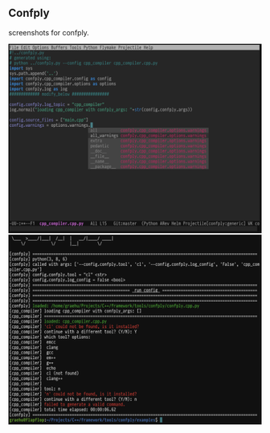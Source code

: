 Confply
----

screenshots for confply.

<img src="auto-complete.png" width="758">
<img src="command-line.png" width="758">
